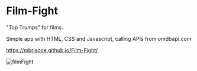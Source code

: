 # Film-Fight

"Top Trumps" for films.

Simple app with HTML, CSS and Javascript, calling APIs from omdbapi.com

https://mbriscoe.github.io/Film-Fight/

![filmFight](https://github.com/mbriscoe/Film-Fight/assets/86828720/6635215d-1ffa-48bc-98bd-3a26191c12d6)

